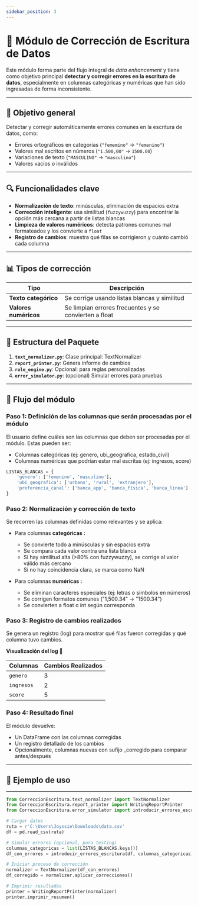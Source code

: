 ```yaml
---
sidebar_position: 3
---
```


# 🧹 Módulo de Corrección de Escritura de Datos

Este módulo forma parte del flujo integral de *data enhancement* y tiene como objetivo principal **detectar y corregir errores en la escritura de datos**, especialmente en columnas categóricas y numéricas que han sido ingresadas de forma inconsistente.

---

## 🎯 Objetivo general

Detectar y corregir automáticamente errores comunes en la escritura de datos, como:

- Errores ortográficos en categorías (`"fememino"` → `"femenino"`)
- Valores mal escritos en números (`"1.500,00"` → `1500.00`)
- Variaciones de texto (`"MASCULINO"` → `"masculino"`)
- Valores vacíos o inválidos

---

## 🔍 Funcionalidades clave

- **Normalización de texto**: minúsculas, eliminación de espacios extra
- **Corrección inteligente**: usa similitud (`fuzzywuzzy`) para encontrar la opción más cercana a partir de listas blancas
- **Limpieza de valores numéricos**: detecta patrones comunes mal formateados y los convierte a `float`
- **Registro de cambios**: muestra qué filas se corrigieron y cuánto cambió cada columna

---

## 📊 Tipos de corrección

| Tipo | Descripción |
|------|-------------|
| **Texto categórico** | Se corrige usando listas blancas y similitud |
| **Valores numéricos** | Se limpian errores frecuentes y se convierten a float |

---
## 📁 Estructura del Paquete

1. **`text_normalizer.py`**: Clase principal: TextNormalizer 
2. **`report_printer.py`**: Genera informe de cambios
3. **`rule_engine.py`**: Opcional: para reglas personalizadas
4. **`error_simulator.py`**: (opcional) Simular errores para pruebas 

---
## 🧩 Flujo del módulo

### Paso 1: Definición de las columnas que serán procesadas por el módulo

El usuario define cuáles son las columnas que deben ser procesadas por el módulo. Estas pueden ser:

- Columnas categóricas (ej: genero, ubi_geografica, estado_civil)
- Columnas numéricas que podrían estar mal escritas (ej: ingresos, score)

```python
LISTAS_BLANCAS = {
    'genero': ['femenino', 'masculino'],
    'ubi_geografica': ['urbano', 'rural', 'extranjero'],
    'preferencia_canal': ['banca_app', 'banca_física', 'banca_linea']
}
```
### Paso 2: Normalización y corrección de texto
Se recorren las columnas definidas como relevantes y se aplica:
- Para columnas **categóricas :**
  - Se convierte todo a minúsculas y sin espacios extra
  - Se compara cada valor contra una lista blanca
  - Si hay similitud alta (>80% con fuzzywuzzy), se corrige al valor válido más cercano
  - Si no hay coincidencia clara, se marca como NaN
  
- Para columnas **numéricas :**
  - Se eliminan caracteres especiales (ej: letras o símbolos en números)
  - Se corrigen formatos comunes ("1,500.34" → "1500.34")
  - Se convierten a float o int según corresponda

### Paso 3: Registro de cambios realizados
Se genera un registro (log) para mostrar qué filas fueron corregidas y qué columna tuvo cambios.

**Visualización del log 👀**

| Columnas | Cambios Realizados |
|----------|--------------------|
| `genero` | 3|
| `ingresos`| 2|
| `score` | 5|

### Paso 4: Resultado final
El módulo devuelve:
- Un DataFrame con las columnas corregidas
- Un registro detallado de los cambios
- Opcionalmente, columnas nuevas con sufijo _corregido para comparar antes/después

---
## 🧪 Ejemplo de uso
---

```python
from CorreccionEscritura.text_normalizer import TextNormalizer
from CorreccionEscritura.report_printer import WritingReportPrinter
from CorreccionEscritura.error_simulator import introducir_errores_escritura

# Cargar datos
ruta = r'C:\Users\Joyssie\Downloads\data.csv'
df = pd.read_csv(ruta)

# Simular errores (opcional, para testing)
columnas_categoricas = list(LISTAS_BLANCAS.keys())
df_con_errores = introducir_errores_escritura(df, columnas_categoricas)

# Iniciar proceso de corrección
normalizer = TextNormalizer(df_con_errores)
df_corregido = normalizer.aplicar_correcciones()

# Imprimir resultados
printer = WritingReportPrinter(normalizer)
printer.imprimir_resumen()

```